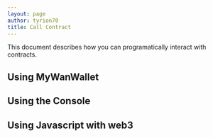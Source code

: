 ```yaml
---
layout: page
author: tyrion70
title: Call Contract
---
```


This document describes how you can programatically interact with contracts. 

## Using MyWanWallet

## Using the Console

## Using Javascript with web3
